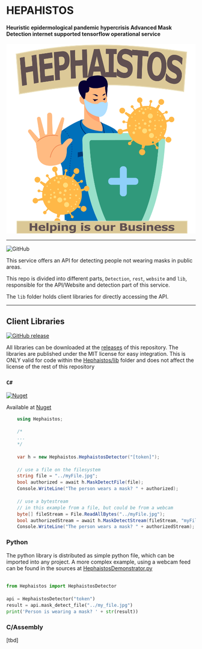 # HEPAHISTOS
#### Heuristic epidermological pandemic hypercrisis Advanced Mask Detection internet supported tensorflow operational service


![LOGO](https://raw.githubusercontent.com/Mayerch1/Applied-AI-Technologies/master/Hephaistos/res/logo.png)


---

![GitHub](https://img.shields.io/github/license/mayerch1/Applied-AI-Technologies)

This service offers an API for detecting people not wearing masks in public areas.

This repo is divided into different parts, `Detection`, `rest`, `website` and ```lib```, responsible for the API/Website and detection part of this service.

The `lib` folder holds client libraries for directly accessing the API.

---

## Client Libraries

[![GitHub release](https://img.shields.io/github/release/mayerch1/Applied-AI-Technologies)](https://github.com/mayerch1/Applied-AI-Technologies/releases/latest)

All libraries can be downloaded at the [releases](https://github.com/mayerch1/Applied-AI-Technologies/releases/latest) of this repository.
The libraries are published under the MIT license for easy integration. This is ONLY valid for code within the [Hephaistos/lib](lib) folder and does not affect the license of the rest of this repository


### `C#`

[![Nuget](https://img.shields.io/nuget/v/Hephaistos)](https://www.nuget.org/packages/Hephaistos/)

Available at [Nuget](https://www.nuget.org/packages/Hephaistos/)

```c#
    using Hephaistos;

    /*
    ...
    */

    var h = new Hephaistos.HephaistosDetector("[token]");

    // use a file on the filesystem
    string file = "../myFile.jpg";
    bool authorized = await h.MaskDetectFile(file);
    Console.WriteLine("The person wears a mask? " + authorized);

    // use a bytestream
    // in this example from a file, but could be from a webcam
    byte[] fileStream = File.ReadAllBytes("../myFile.jpg");
    bool authorizedStream = await h.MaskDetectStream(fileStream, "myFile.jpg");
    Console.WriteLine("The person wears a mask? " + authorizedStream);
```


### Python

The python library is distributed as simple python file, which can be imported into any project.
A more complex example, using a webcam feed can be found in the sources at [HephaistosDemonstrator.py](lib/Python/HephaistosDemonstrator.py)

```python

from Hephaistos import HephaistosDetector

api = HephaistosDetector("token")
result = api.mask_detect_file("../my_file.jpg")
print('Person is wearing a mask? ' + str(result))

```


### C/Assembly

\[tbd\]





